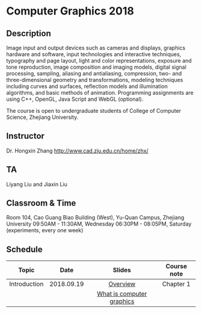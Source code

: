 # Computer Graphics 2018

## Description
Image input and output devices such as cameras and displays, graphics hardware and software, input technologies and interactive techniques, typography and page layout, light and color representations, exposure and tone reproduction, image composition and imaging models, digital signal processing, sampling, aliasing and antialiasing, compression, two- and three-dimensional geometry and transformations, modeling techniques including curves and surfaces, reflection models and illumination algorithms, and basic methods of animation. Programming assignments are using C++, OpenGL, Java Script and WebGL (optional).

The course is open to undergraduate students of College of Computer Science, Zhejiang University.

## Instructor
Dr. Hongxin Zhang http://www.cad.zju.edu.cn/home/zhx/

## TA
Liyang Liu and Jiaxin Liu

## Classroom & Time
Room 104, Cao Guang Biao Building (West), Yu-Quan Campus, Zhejiang University
09:50AM - 11:30AM, Wednesday
06:30PM - 08:05PM, Saturday (experiments, every one week)

## Schedule
|   Topic          |     Date     |                  Slides                                   |   Course note      |
| ---------------- |:------------:|:---------------------------------------------------------:|:------------------:|
|  Introduction    |  2018.09.19  |  [Overview](pdf/00_overview.pdf)                          |   Chapter 1        |
|                  |              |  [What is computer graphics](pdf/01_introduction.pdf)     |                    |


